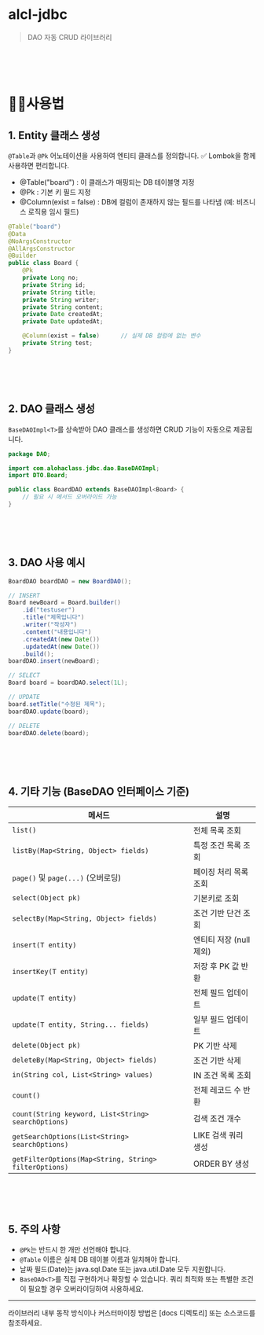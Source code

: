 # alcl-jdbc
 > DAO 자동 CRUD 라이브러리

<br><br><br>

# 👩‍🏫사용법

## 1. Entity 클래스 생성
`@Table`과 `@Pk` 어노테이션을 사용하여 엔티티 클래스를 정의합니다. 
✅ Lombok을 함께 사용하면 편리합니다.

- @Table("board") : 이 클래스가 매핑되는 DB 테이블명 지정
- @Pk : 기본 키 필드 지정
- @Column(exist = false) : DB에 컬럼이 존재하지 않는 필드를 나타냄 (예: 비즈니스 로직용 임시 필드)

```java
@Table("board")
@Data
@NoArgsConstructor
@AllArgsConstructor
@Builder
public class Board {
    @Pk
    private Long no;
    private String id;
    private String title;
    private String writer;
    private String content;
    private Date createdAt;
    private Date updatedAt;

    @Column(exist = false)		// 실제 DB 컬럼에 없는 변수
    private String test;
}
```
<br><br><br>
## 2. DAO 클래스 생성
`BaseDAOImpl<T>`를 상속받아 DAO 클래스를 생성하면 CRUD 기능이 자동으로 제공됩니다.

```java
package DAO;

import com.alohaclass.jdbc.dao.BaseDAOImpl;
import DTO.Board;

public class BoardDAO extends BaseDAOImpl<Board> {
    // 필요 시 메서드 오버라이드 가능
}
```
<br><br><br>
## 3. DAO 사용 예시
```java
BoardDAO boardDAO = new BoardDAO();

// INSERT
Board newBoard = Board.builder()
    .id("testuser")
    .title("제목입니다")
    .writer("작성자")
    .content("내용입니다")
    .createdAt(new Date())
    .updatedAt(new Date())
    .build();
boardDAO.insert(newBoard);

// SELECT
Board board = boardDAO.select(1L);

// UPDATE
board.setTitle("수정된 제목");
boardDAO.update(board);

// DELETE
boardDAO.delete(board);
```
<br><br><br>
## 4. 기타 기능 (BaseDAO 인터페이스 기준)
| 메서드 | 설명 |
|--------|------|
| `list()` | 전체 목록 조회 |
| `listBy(Map<String, Object> fields)` | 특정 조건 목록 조회 |
| `page()` 및 `page(...)` (오버로딩) | 페이징 처리 목록 조회 |
| `select(Object pk)` | 기본키로 조회 |
| `selectBy(Map<String, Object> fields)` | 조건 기반 단건 조회 |
| `insert(T entity)` | 엔티티 저장 (null 제외) |
| `insertKey(T entity)` | 저장 후 PK 값 반환 |
| `update(T entity)` | 전체 필드 업데이트 |
| `update(T entity, String... fields)` | 일부 필드 업데이트 |
| `delete(Object pk)` | PK 기반 삭제 |
| `deleteBy(Map<String, Object> fields)` | 조건 기반 삭제 |
| `in(String col, List<String> values)` | IN 조건 목록 조회 |
| `count()` | 전체 레코드 수 반환 |
| `count(String keyword, List<String> searchOptions)` | 검색 조건 개수 |
| `getSearchOptions(List<String> searchOptions)` | LIKE 검색 쿼리 생성 |
| `getFilterOptions(Map<String, String> filterOptions)` | ORDER BY 생성 |

<br><br><br>
## 5. 주의 사항
- `@Pk`는 반드시 한 개만 선언해야 합니다.
- `@Table` 이름은 실제 DB 테이블 이름과 일치해야 합니다.
- 날짜 필드(Date)는 java.sql.Date 또는 java.util.Date 모두 지원합니다.
- `BaseDAO<T>`를 직접 구현하거나 확장할 수 있습니다. 쿼리 최적화 또는 특별한 조건이 필요할 경우 오버라이딩하여 사용하세요.

---

라이브러리 내부 동작 방식이나 커스터마이징 방법은 [docs 디렉토리] 또는 소스코드를 참조하세요.

